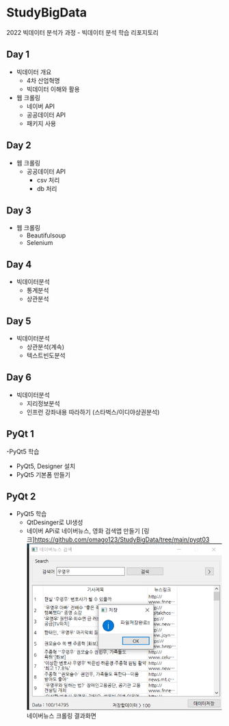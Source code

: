 # StudyBigData
2022 빅데이터 분석가 과정 - 빅데이터 분석 학습 리포지토리

## Day 1
- 빅데이터 개요
  - 4차 산업혁명
  - 빅데이터 이해와 활용
- 웹 크롤링
  - 네이버 API
  - 공공데이터 API
  - 패키지 사용

## Day 2
- 웹 크롤링
  - 공공데이터 API
    - csv 처리
    - db 처리

## Day 3
- 웹 크롤링
  - Beautifulsoup
  - Selenium


## Day 4
- 빅데이터분석
  - 통계분석
  - 상관분석


## Day 5
- 빅데이터분석
  - 상관분석(계속)
  - 텍스트빈도분석


## Day 6
- 빅데이터분석
  - 지리정보분석
  - 인프런 강좌내용 따라하기 (스타벅스/이디야상권분석)


## PyQt 1
-PyQt5 학습
  - PyQt5, Designer 설치
  - PyQt5 기본폼 만들기
  
## PyQt 2
- PyQt5 학습
  - QtDesinger로 UI생성
  - 네이버 APi로 네이버뉴스, 영화 검색앱 만들기 [링크]https://github.com/omago123/StudyBigData/tree/main/pyqt03
![navernewsapi](https://raw.githubusercontent.com/omago123/StudyBigData/main/img/navernews_crawling.png)
네이버뉴스 크롤링 결과화면
